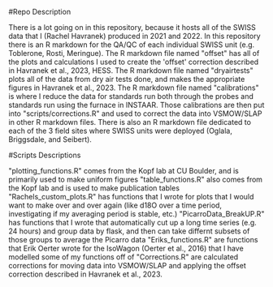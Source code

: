#Repo Description 

There is a lot going on in this repository, because it hosts all of the SWISS data that I (Rachel Havranek) produced in 2021 and 2022. In this repository there is an R markdown for the QA/QC of each individual SWISS unit (e.g. Toblerone, Rosti, Meringue). The R markdown file named "offset" has all of the plots and calculations I used to create the 'offset' correction described in Havranek et al., 2023, HESS. The R markdown file named "dryairtests" plots all of the data from dry air tests done, and makes the appropriate figures in Havranek et al., 2023. The R markdown file named "calibrations" is where I reduce the data for standards run both through the probes and standards run using the furnace in INSTAAR. Those calibrations are then put into "scripts/corrections.R" and used to correct the data into VSMOW/SLAP in other R markdown files. There is also an R markdown file dedicated to each of the 3 field sites where SWISS units were deployed (Oglala, Briggsdale, and Seibert). 



#Scripts Descriptions

"plotting_functions.R" comes from the Kopf lab at CU Boulder, and is primarily used to make uniform figures
"table_functions.R" also comes from the Kopf lab and is used to make publication tables
"Rachels_custom_plots.R" has functions that I wrote for plots that I would want to make over and over again (like d18O over a time period, investigating if my averaging period is stable, etc.)
"PicarroData_BreakUP.R" has functions that I wrote that automatically cut up a long time series (e.g. 24 hours) and group data by flask, and then can take differnt subsets of those groups to average the Picarro data
"Eriks_functions.R" are functions that Erik Oerter wrote for the IsoWagon (Oerter et al., 2016) that I have modelled some of my functions off of
"Corrections.R" are calculated corrections for moving data into VSMOW/SLAP and applying the offset correction described in Havranek et al., 2023. 



